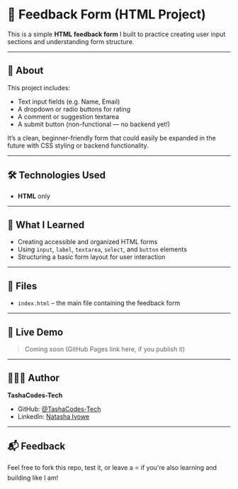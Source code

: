 # 📮 Feedback Form (HTML Project)

This is a simple **HTML feedback form** I built to practice creating user input sections and understanding form structure.

---

## 📌 About

This project includes:
- Text input fields (e.g. Name, Email)
- A dropdown or radio buttons for rating
- A comment or suggestion textarea
- A submit button (non-functional — no backend yet!)

It’s a clean, beginner-friendly form that could easily be expanded in the future with CSS styling or backend functionality.

---

## 🛠️ Technologies Used

- **HTML** only

---

## 🌱 What I Learned

- Creating accessible and organized HTML forms  
- Using `input`, `label`, `textarea`, `select`, and `button` elements  
- Structuring a basic form layout for user interaction

---

## 📁 Files

- `index.html` – the main file containing the feedback form

---

## 🚀 Live Demo

> Coming soon (GitHub Pages link here, if you publish it)

---

## 👩🏽‍💻 Author

**TashaCodes-Tech**  
- GitHub: [@TashaCodes-Tech](https://github.com/TashaCodes-Tech)  
- LinkedIn: [Natasha Iyowe](https://www.linkedin.com/in/natasha-iyowe-496936372)

---

## 📬 Feedback

Feel free to fork this repo, test it, or leave a ⭐ if you're also learning and building like I am! 
